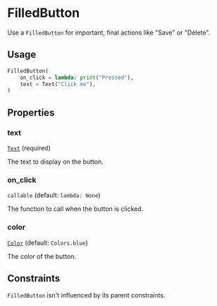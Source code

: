 # FilledButton

Use a `FilledButton` for important, final actions like "Save" or "Delete".

## Usage

```python
FilledButton(
    on_click = lambda: print("Pressed"),
    text = Text("Click me"),
)
```

## Properties

### text

[```Text```](Text.md) (required)

The text to display on the button.

### on_click

```callable``` (default: ```lambda: None```)

The function to call when the button is clicked.

### color

[```Color```](Color.md) (default: ```Colors.blue```)

The color of the button.

## Constraints

`FilledButton` isn't influenced by its parent constraints.
